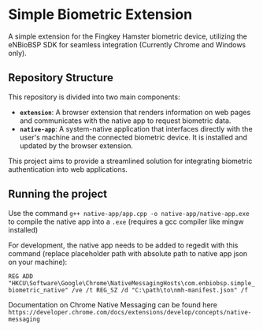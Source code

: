# Simple Biometric Extension

A simple extension for the Fingkey Hamster biometric device, utilizing the eNBioBSP SDK for seamless integration (Currently Chrome and Windows only).

## Repository Structure

This repository is divided into two main components:

- **`extension`**: A browser extension that renders information on web pages and communicates with the native app to request biometric data.
- **`native-app`**: A system-native application that interfaces directly with the user's machine and the connected biometric device. It is installed and updated by the browser extension.

This project aims to provide a streamlined solution for integrating biometric authentication into web applications.

## Running the project

Use the command `g++ native-app/app.cpp -o native-app/native-app.exe` to compile the native app into a `.exe` (requires a gcc compiler like mingw installed)

For development, the native app needs to be added to regedit with this command (replace placeholder path with absolute path to native app json on your machine):

`REG ADD "HKCU\Software\Google\Chrome\NativeMessagingHosts\com.enbiobsp.simple_biometric_native" /ve /t REG_SZ /d "C:\path\to\nmh-manifest.json" /f`

Documentation on Chrome Native Messaging can be found here `https://developer.chrome.com/docs/extensions/develop/concepts/native-messaging`
